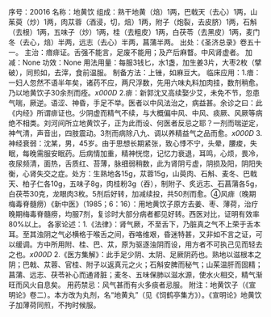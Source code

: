 序号：20016
名称：地黄饮
组成：熟干地黄（焙）1两，巴戟天（去心）1两，山茱萸（炒）1两，肉苁蓉（酒浸，切，焙）1两，附子（炮裂，去皮脐）1两，石斛（去根）1两，五味子（炒）1两，桂（去粗皮）1两，白茯苓（去黑皮）1两，麦门冬（去心，焙）半两，远志（去心）半两，菖蒲半两。
出处：《圣济总录》卷五十一。
主治：瘖痱证。舌强不能言，足废不能用；及产后麻瞀。中风肾虚者。
加减：None
功效：None
用法用量：每服3钱匕，水1盏，加生姜3片，大枣2枚（擘破），同煎如，去滓，食前温服。
制备方法：上锉，如麻豆大。
临床应用：1.瘖：一妇人忽然不语半年矣，诸药不应，两尺浮数，先用六味丸料加肉挂，数剂稍愈。乃以地黄饮子30余剂而痊。_x000D_
2.痱：新郭沈又高续娶少艾，未免不节，忽患气喘，厥逆。语涩、神昏，手足不举。医者以中风法治之，病益甚。余诊之曰：此《内经》所谓痱证也。少阴虚而精气不续，与大概偏中风、中风、痰厥、风厥等病绝不相类。刘河间所立地黄饮子，正为此而设、何医者反忌之耶？一剂而喘逆定，神气清，声音出，四肢震动。3剂而病除八九、调以养精益气之品而愈。_x000D_
3.神经衰弱：沈某，男，45岁。由于思想长期紧张，致心悸不宁，头晕，腰痠，失眠，每晚需服安眠药。后病情加重，精神恍惚，记忆力衰退，耳鸣，心烦，畏冷，夜尿频清，面热，舌质红、苔薄，脉细弱稍数，此为肾阴亏虚，阴损及阳，阴阳失衡，心肾失交之症。处方：生熟地各15g，苁蓉15g，山萸肉、石斛、麦冬、巴戟天、柏子仁各10g，五味子8g，肉桂粉3g（吞），制附子、炙远志、石菖蒲各5g，白茯苓30克，龙眼肉3枚。5剂后好转，加减续投，共50剂而愈。④风痱（晚期梅毒脊髓痨）《新中医》（1985；6：16）：用地黄饮子原方去姜、枣、薄荷，治疗晚期梅毒脊髓痨，均服7剂，复诊时大部分病者都见好转。西医对比，证明有效率80%以上。
各家论述：1.《法律》：肾气厥，不至舌下，乃脏真之气不上荣于舌本耳。至其浊阴之气必横格于喉舌之间，吞咯维艰，昏迷特甚，又非如不言之证，可以缓调。方中所用附、桂、巴、苁，原为驱逐浊阴而设，用方者不可执己见而轻去之也。_x000D_
2.《医方集解》：此手足少阴、太阴、足厥阴药也。熟地以滋根本之阴；巴戟、苁蓉、官桂、附子以返真元之火；石斛安脾而秘气；山茱温肝而固精；菖蒲、远志、茯苓补心而通肾脏；麦冬、五味保肺以滋水源，使水火相交，精气渐旺而风火自息矣。
用药禁忌：风气甚而有火多痰者忌服。
附注：地黄饮子（《宣明论》卷二）。本方改为丸剂，名“地黄丸”（见《饲鹤亭集方》）。《宣明论》地黄饮子加薄荷同煎，不拘时候服。
